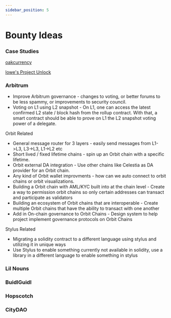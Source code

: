 ```yaml
---
sidebar_position: 5
---
```


# Bounty Ideas

### Case Studies

[oakcurrency](https://www.oak.community/)

[lowe's Project Unlock](https://www.lowesinnovationlabs.com/projects/projectunlock)

### Arbitrum

- Improve Arbitrum governance - changes to voting, or better forums to be less spammy, or improvements to security council.
- Voting on L1 using L2 snapshot - On L1, one can access the latest confirmed L2 state / block hash from the rollup contract. With that, a smart contract should be able to prove on L1 the L2 snapshot voting power of a delegate. 

Orbit Related
- General message router for 3 layers - easily send messages from L1->L3, L3->L3, L1->L2 etc
- Short lived / fixed lifetime chains - spin up an Orbit chain with a specific lifetime.
- Orbit external DA integration - Use other chains like Celestia as DA provider for an Orbit chain.
- Any kind of Orbit wallet improvments - how can we auto connect to orbit chains or orbit visualizations.
- Building a Orbit chain with AML/KYC built into at the chain level - Create a way to permission orbit chains so only certain addresses can transact and participate as validators
- Building an ecosystem of Orbit chains that are interoperable - Create multiple Orbit chains that have the ability to transact with one another 
- Add in On-chain governance to Orbit Chains - Design system to help project implement governance protocols on Orbit Chains 
  


Stylus Related
- Migrating a solidity contract to a different language using stylus and utilizing it in unique ways 
- Use Stylus to enable something currently not available in solidity, use a library in a different language to enable something in stylus

### Lil Nouns


### BuidlGuidl

### Hopscotch

### CityDAO